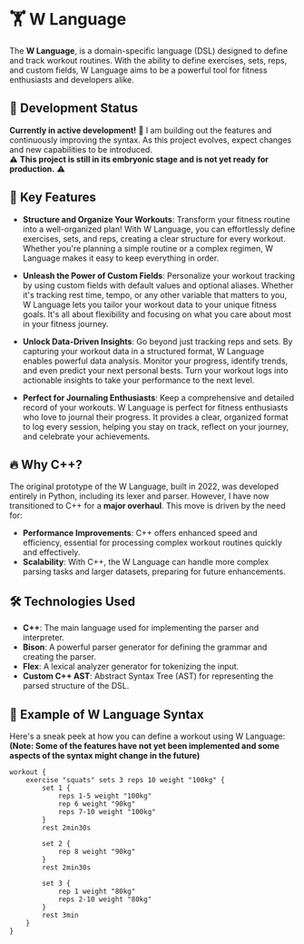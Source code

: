 # 🏋️ W Language

The **W Language**, is a domain-specific language (DSL) designed to define and track workout routines. With the ability to define exercises, sets, reps, and custom fields, W Language aims to be a powerful tool for fitness enthusiasts and developers alike. 

## 🚧 Development Status

**Currently in active development!** 🚀 I am building out the features and continuously improving the syntax. As this project evolves, expect changes and new capabilities to be introduced. <br>
⚠️ **This project is still in its embryonic stage and is not yet ready for production.** ⚠️

## 🌟 Key Features

- **Structure and Organize Your Workouts**: Transform your fitness routine into a well-organized plan! With W Language, you can effortlessly define exercises, sets, and reps, creating a clear structure for every workout. Whether you're planning a simple routine or a complex regimen, W Language makes it easy to keep everything in order.

- **Unleash the Power of Custom Fields**: Personalize your workout tracking by using custom fields with default values and optional aliases. Whether it's tracking rest time, tempo, or any other variable that matters to you, W Language lets you tailor your workout data to your unique fitness goals. It's all about flexibility and focusing on what you care about most in your fitness journey.

- **Unlock Data-Driven Insights**: Go beyond just tracking reps and sets. By capturing your workout data in a structured format, W Language enables powerful data analysis. Monitor your progress, identify trends, and even predict your next personal bests. Turn your workout logs into actionable insights to take your performance to the next level.

- **Perfect for Journaling Enthusiasts**: Keep a comprehensive and detailed record of your workouts. W Language is perfect for fitness enthusiasts who love to journal their progress. It provides a clear, organized format to log every session, helping you stay on track, reflect on your journey, and celebrate your achievements.

## 🔥 Why C++?

The original prototype of the W Language, built in 2022, was developed entirely in Python, including its lexer and parser. However, I have now transitioned to C++ for a **major overhaul**. This move is driven by the need for:

- **Performance Improvements**: C++ offers enhanced speed and efficiency, essential for processing complex workout routines quickly and effectively.
- **Scalability**: With C++, the W Language can handle more complex parsing tasks and larger datasets, preparing for future enhancements.

## 🛠️ Technologies Used

- **C++**: The main language used for implementing the parser and interpreter.
- **Bison**: A powerful parser generator for defining the grammar and creating the parser.
- **Flex**: A lexical analyzer generator for tokenizing the input.
- **Custom C++ AST**: Abstract Syntax Tree (AST) for representing the parsed structure of the DSL.

## 📜 Example of W Language Syntax

Here's a sneak peek at how you can define a workout using W Language:
**(Note: Some of the features have not yet been implemented and some aspects of the syntax might change in the future)**

```plaintext
workout {
    exercise "squats" sets 3 reps 10 weight "100kg" {
        set 1 {
            reps 1-5 weight "100kg"
            rep 6 weight "90kg"
            reps 7-10 weight "100kg"
        }
        rest 2min30s

        set 2 {
            rep 8 weight "90kg"
        }
        rest 2min30s

        set 3 {
            rep 1 weight "80kg"
            reps 2-10 weight "80kg"
        }
        rest 3min
    }
}
